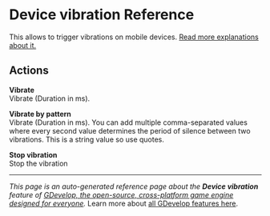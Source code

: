 # Device vibration Reference

This allows to trigger vibrations on mobile devices. [Read more explanations about it.](/gdevelop5/all-features/device-vibration)

## Actions

**Vibrate**  
Vibrate (Duration in ms).

**Vibrate by pattern**  
Vibrate (Duration in ms). You can add multiple comma-separated values where every second value determines the period of silence between two vibrations. This is a string value so use quotes.

**Stop vibration**  
Stop the vibration



---
*This page is an auto-generated reference page about the **Device vibration** feature of [GDevelop, the open-source, cross-platform game engine designed for everyone](https://gdevelop.io/).* Learn more about [all GDevelop features here](/gdevelop5/all-features).